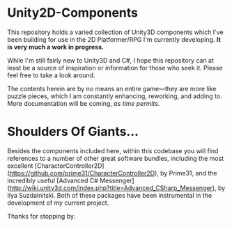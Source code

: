# Unity2D-Components
This repository holds a varied collection of Unity3D components which I've been building for use in the 2D Platformer/RPG I'm currently developing. **It is very much a work in progress.** 

While I'm still fairly new to Unity3D and C#, I hope this repository can at least be a source of inspiration or information for those who seek it. Please feel free to take a look around.

The contents herein are by no means an entire game—they are more like puzzle pieces, which I am constantly enhancing, reworking, and adding to. More documentation will be coming, *as time permits.*

# Shoulders Of Giants...
Besides the components included here, within this codebase you will find references to a number of other great software bundles, including the most excellent [CharacterController2D] (https://github.com/prime31/CharacterController2D), by Prime31, and the incredibly useful [Advanced C# Messenger] (http://wiki.unity3d.com/index.php?title=Advanced_CSharp_Messenger), by Ilya Suzdalnitski. Both of these packages have been instrumental in the development of my current project.

Thanks for stopping by.


